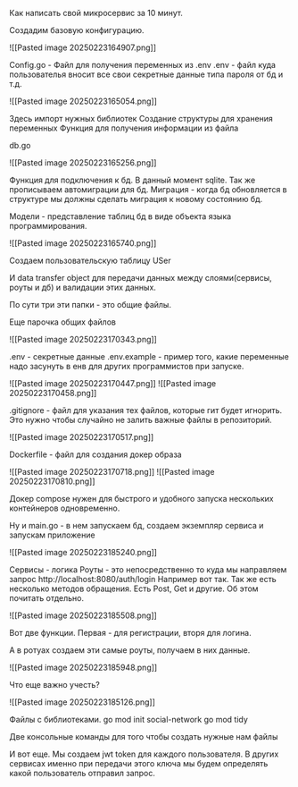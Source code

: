 Как написать свой микросервис за 10 минут.

Создадим базовую конфигурацию.

![[Pasted image 20250223164907.png]]

Config.go - Файл для получения переменных из .env
.env - файл куда пользователья вносит все свои секретные данные типа пароля от бд и т.д.

![[Pasted image 20250223165054.png]]

Здесь импорт нужных библиотек
Создание структуры для хранения переменных
Функция для получения информации из файла

db.go

![[Pasted image 20250223165256.png]]

Функция для подключения к бд. В данный момент sqlite.
Так же прописываем автомиграции для бд.
Миграция - когда бд обновляется в структуре мы должны сделать миграция к новому состоянию бд.

Модели - представление таблиц бд в виде объекта языка программирования.

![[Pasted image 20250223165740.png]]

Создаем пользовательскую таблицу USer

И data transfer object для передачи данных между слоями(сервисы, роуты и дб) и валидации этих данных. 

По сути три эти папки - это общие файлы.

Еще парочка общих файлов

![[Pasted image 20250223170343.png]]

.env - секретные данные
.env.example - пример того, какие переменные надо засунуть в енв для других программистов при запуске.

![[Pasted image 20250223170447.png]]
![[Pasted image 20250223170458.png]]

.gitignore - файл для указания тех файлов, которые гит будет игнорить. Это нужно чтобы случайно не залить важные файлы в репозиторий. 

![[Pasted image 20250223170517.png]]

Dockerfile - файл для создания докер образа

![[Pasted image 20250223170718.png]]
![[Pasted image 20250223170810.png]]

Докер compose нужен для быстрого и удобного запуска нескольких контейнеров одновременно. 

Ну и main.go - в нем запускаем бд, создаем экземпляр сервиса и запускам приложение


![[Pasted image 20250223185240.png]]

Сервисы - логика
Роуты - это непосредственно то куда мы направляем запрос
http://localhost:8080/auth/login
Например вот так. Так же есть несколько методов обращения. Есть Post, Get и другие. Об этом почитать отдельно.

![[Pasted image 20250223185508.png]]

Вот две функции. Первая - для регистрации, вторя для логина.

А в ротуах создаем эти самые роуты, получаем в них данные.

![[Pasted image 20250223185948.png]]

Что еще важно учесть? 

![[Pasted image 20250223185126.png]]

Файлы с библиотеками.
go mod init social-network
go mod tidy

Две консольные команды для того чтобы создать нужные нам файлы

И вот еще. Мы создаем jwt token для каждого пользователя. В других сервисах именно при передачи этого ключа мы будем определять какой пользователь отправил запрос.

